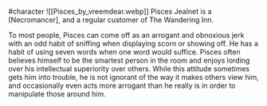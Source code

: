 #character 
![[Pisces_by_vreemdear.webp]]
Pisces Jealnet is a [Necromancer], and a regular customer of The Wandering Inn.

To most people, Pisces can come off as an arrogant and obnoxious jerk with an odd habit of sniffing when displaying scorn or showing off. He has a habit of using seven words when one word would suffice. Pisces often believes himself to be the smartest person in the room and enjoys lording over his intellectual superiority over others. While this attitude sometimes gets him into trouble, he is not ignorant of the way it makes others view him, and occasionally even acts more arrogant than he really is in order to manipulate those around him.